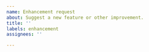 ```yaml
---
name: Enhancement request
about: Suggest a new feature or other improvement.
title: ''
labels: enhancement
assignees: ''

---
```




